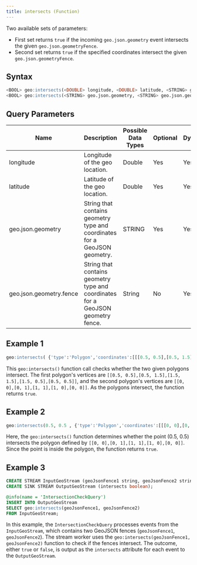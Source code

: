 ```yaml
---
title: intersects (Function)
---
```


Two available sets of parameters:

- First set returns `true` if the incoming `geo.json.geometry` event intersects the given `geo.json.geometryFence`.
- Second set returns `true` if the specified coordinates intersect the given `geo.json.geometryFence`.

## Syntax

```sql
<BOOL> geo:intersects(<DOUBLE> longitude, <DOUBLE> latitude, <STRING> geo.json.geometry.fence)
<BOOL> geo:intersects(<STRING> geo.json.geometry, <STRING> geo.json.geometry.fence)
```

## Query Parameters

| Name              | Description                 | Possible Data Types | Optional | Dynamic |
|-------------|-----------------------------------|---------------------|----------|---------|
| longitude 	   | Longitude of the geo location.        | Double      | Yes       | Yes     |
| latitude | Latitude of the geo location.        | Double             | Yes      | Yes     |
| geo.json.geometry      | String that contains geometry type and coordinates for a GeoJSON geometry. | STRING        | Yes      | Yes     |
| geo.json.geometry.fence         | String that contains geometry type and coordinates for a GeoJSON geometry fence. | String       | No      | Yes     |

## Example 1

```sql
geo:intersects( {'type':'Polygon','coordinates':[[[0.5, 0.5],[0.5, 1.5],[1.5, 1.5],[1.5, 0.5],[0.5, 0.5]]]} , {'type':'Polygon','coordinates':[[[0, 0],[0, 1],[1, 1],[1, 0],[0, 0]]]} )
```

This `geo:intersects()` function call checks whether the two given polygons intersect. The first polygon's vertices are `[[0.5, 0.5],[0.5, 1.5],[1.5, 1.5],[1.5, 0.5],[0.5, 0.5]]`, and the second polygon's vertices are `[[0, 0],[0, 1],[1, 1],[1, 0],[0, 0]]`. As the polygons intersect, the function returns `true`.

## Example 2

```sql
geo:intersects(0.5, 0.5 , {'type':'Polygon','coordinates':[[[0, 0],[0, 1],[1, 1],[1, 0],[0, 0]]]})
```

Here, the `geo:intersects()` function determines whether the point (0.5, 0.5) intersects the polygon defined by `[[0, 0],[0, 1],[1, 1],[1, 0],[0, 0]]`. Since the point is inside the polygon, the function returns `true`.

## Example 3

```sql
CREATE STREAM InputGeoStream (geoJsonFence1 string, geoJsonFence2 string);
CREATE SINK STREAM OutputGeoStream (intersects boolean);

@info(name = 'IntersectionCheckQuery')
INSERT INTO OutputGeoStream
SELECT geo:intersects(geoJsonFence1, geoJsonFence2) 
FROM InputGeoStream;
```

In this example, the `IntersectionCheckQuery` processes events from the `InputGeoStream`, which contains two GeoJSON fences (`geoJsonFence1`, `geoJsonFence2`). The stream worker uses the `geo:intersects(geoJsonFence1, geoJsonFence2)` function to check if the fences intersect. The outcome, either `true` or `false`, is output as the `intersects` attribute for each event to the `OutputGeoStream`.
